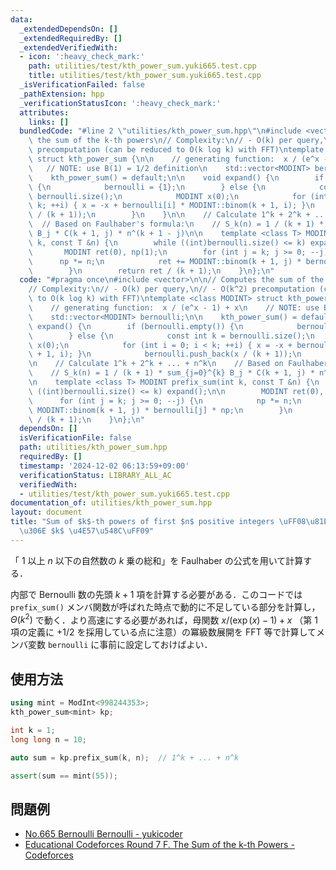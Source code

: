 ```yaml
---
data:
  _extendedDependsOn: []
  _extendedRequiredBy: []
  _extendedVerifiedWith:
  - icon: ':heavy_check_mark:'
    path: utilities/test/kth_power_sum.yuki665.test.cpp
    title: utilities/test/kth_power_sum.yuki665.test.cpp
  _isVerificationFailed: false
  _pathExtension: hpp
  _verificationStatusIcon: ':heavy_check_mark:'
  attributes:
    links: []
  bundledCode: "#line 2 \"utilities/kth_power_sum.hpp\"\n#include <vector>\n\n// Computes\
    \ the sum of the k-th powers\n// Complexity:\n// - O(k) per query,\n// - O(k^2)\
    \ precomputation (can be reduced to O(k log k) with FFT)\ntemplate <class MODINT>\
    \ struct kth_power_sum {\n\n    // generating function:  x / (e^x - 1) + x\n \
    \   // NOTE: use B(1) = 1/2 definition\n    std::vector<MODINT> bernoulli;\n\n\
    \    kth_power_sum() = default;\n\n    void expand() {\n        if (bernoulli.empty())\
    \ {\n            bernoulli = {1};\n        } else {\n            const int k =\
    \ bernoulli.size();\n            MODINT x(0);\n            for (int i = 0; i <\
    \ k; ++i) { x = -x + bernoulli[i] * MODINT::binom(k + 1, i); }\n            bernoulli.push_back(x\
    \ / (k + 1));\n        }\n    }\n\n    // Calculate 1^k + 2^k + ... + n^k\n  \
    \  // Based on Faulhaber's formula:\n    // S_k(n) = 1 / (k + 1) * sum_{j=0}^{k}\
    \ B_j * C(k + 1, j) * n^(k + 1 - j)\n\n    template <class T> MODINT prefix_sum(int\
    \ k, const T &n) {\n        while ((int)bernoulli.size() <= k) expand();\n\n \
    \       MODINT ret(0), np(1);\n        for (int j = k; j >= 0; --j) {\n      \
    \      np *= n;\n            ret += MODINT::binom(k + 1, j) * bernoulli[j] * np;\n\
    \        }\n        return ret / (k + 1);\n    }\n};\n"
  code: "#pragma once\n#include <vector>\n\n// Computes the sum of the k-th powers\n\
    // Complexity:\n// - O(k) per query,\n// - O(k^2) precomputation (can be reduced\
    \ to O(k log k) with FFT)\ntemplate <class MODINT> struct kth_power_sum {\n\n\
    \    // generating function:  x / (e^x - 1) + x\n    // NOTE: use B(1) = 1/2 definition\n\
    \    std::vector<MODINT> bernoulli;\n\n    kth_power_sum() = default;\n\n    void\
    \ expand() {\n        if (bernoulli.empty()) {\n            bernoulli = {1};\n\
    \        } else {\n            const int k = bernoulli.size();\n            MODINT\
    \ x(0);\n            for (int i = 0; i < k; ++i) { x = -x + bernoulli[i] * MODINT::binom(k\
    \ + 1, i); }\n            bernoulli.push_back(x / (k + 1));\n        }\n    }\n\
    \n    // Calculate 1^k + 2^k + ... + n^k\n    // Based on Faulhaber's formula:\n\
    \    // S_k(n) = 1 / (k + 1) * sum_{j=0}^{k} B_j * C(k + 1, j) * n^(k + 1 - j)\n\
    \n    template <class T> MODINT prefix_sum(int k, const T &n) {\n        while\
    \ ((int)bernoulli.size() <= k) expand();\n\n        MODINT ret(0), np(1);\n  \
    \      for (int j = k; j >= 0; --j) {\n            np *= n;\n            ret +=\
    \ MODINT::binom(k + 1, j) * bernoulli[j] * np;\n        }\n        return ret\
    \ / (k + 1);\n    }\n};\n"
  dependsOn: []
  isVerificationFile: false
  path: utilities/kth_power_sum.hpp
  requiredBy: []
  timestamp: '2024-12-02 06:13:59+09:00'
  verificationStatus: LIBRARY_ALL_AC
  verifiedWith:
  - utilities/test/kth_power_sum.yuki665.test.cpp
documentation_of: utilities/kth_power_sum.hpp
layout: document
title: "Sum of $k$-th powers of first $n$ positive integers \uFF08\u81EA\u7136\u6570\
  \u306E $k$ \u4E57\u548C\uFF09"
---
```


「 $1$ 以上 $n$ 以下の自然数の $k$ 乗の総和」を Faulhaber の公式を用いて計算する．

内部で Bernoulli 数の先頭 $k + 1$ 項を計算する必要がある．このコードでは `prefix_sum()` メンバ関数が呼ばれた時点で動的に不足している部分を計算し， $\Theta(k^2)$ で動く．より高速にする必要があれば，母関数 $x / (\exp(x) - 1) + x$ （第 1 項の定義に $+1/2$ を採用している点に注意）の冪級数展開を FFT 等で計算してメンバ変数 `bernoulli` に事前に設定しておけばよい．

## 使用方法

```cpp
using mint = ModInt<998244353>;
kth_power_sum<mint> kp;

int k = 1;
long long n = 10;

auto sum = kp.prefix_sum(k, n);  // 1^k + ... + n^k

assert(sum == mint(55));
```

## 問題例

- [No.665 Bernoulli Bernoulli - yukicoder](https://yukicoder.me/problems/no/665)
- [Educational Codeforces Round 7 F. The Sum of the k-th Powers - Codeforces](https://codeforces.com/contest/622/problem/F)
